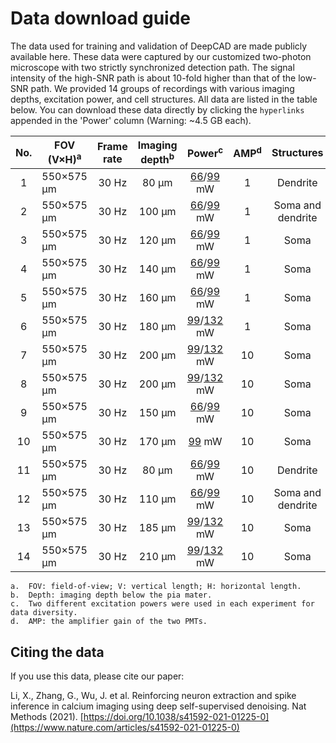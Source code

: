 # Data download guide

The data used for training and validation of DeepCAD are made publicly available here. These data were captured by our customized two-photon microscope with two strictly synchronized detection path. The signal intensity of the high-SNR path is about 10-fold higher than that of the low-SNR path. We provided 14 groups of recordings with various imaging depths, excitation power, and cell structures. All data are listed in the table below. You can download these data directly by clicking the `hyperlinks` appended in the 'Power' column (Warning: ~4.5 GB each).   

|No.   |FOV (V×H)<sup>a</sup>	|Frame rate |	Imaging depth<sup>b</sup>	|Power<sup>c</sup>|AMP<sup>d</sup>|Structures           |
|:----:|  ----                |:----:     | :----:                    | :----:          |:----:         | :----:          | 
|1	   |550×575 μm	          |30 Hz	    |80 μm	                    |[66](https://cloud.tsinghua.edu.cn/f/1fefc7e80fc8456ca83b/?dl=1)/[99](https://cloud.tsinghua.edu.cn/f/dc388e59df5e495c8a67/?dl=1) mW	        |1	            |Dendrite         |
|2	   |550×575 μm	          |30 Hz	    |100 μm	                    |[66](https://cloud.tsinghua.edu.cn/f/676a1767f31c4396958c/?dl=1)/[99](https://cloud.tsinghua.edu.cn/f/d30a69c2cbcd4ab7b0e0/?dl=1) mW	        |1	            |Soma and dendrite|
|3	   |550×575 μm	          |30 Hz	    |120 μm	                    |[66](https://cloud.tsinghua.edu.cn/f/17fbe698dd3c4469ac16/?dl=1)/[99](https://cloud.tsinghua.edu.cn/f/d24af9babd84477a833f/?dl=1) mW	        |1	            |Soma             |
|4	   |550×575 μm	          |30 Hz	    |140 μm	                    |[66](https://cloud.tsinghua.edu.cn/f/3a74e47800164b1c9663/?dl=1)/[99](https://cloud.tsinghua.edu.cn/f/cda10fdf2c31453c8e54/?dl=1) mW	        |1	            |Soma             |
|5	   |550×575 μm	          |30 Hz	    |160 μm	                    |[66](https://cloud.tsinghua.edu.cn/f/fac817c69f024452972e/?dl=1)/[99](https://cloud.tsinghua.edu.cn/f/5fdd8a92a1704e22b368/?dl=1) mW	        |1	            |Soma             |
|6	   |550×575 μm	          |30 Hz	    |180 μm	                    |[99](https://cloud.tsinghua.edu.cn/f/c87a55f305b14ad5b5aa/?dl=1)/[132](https://cloud.tsinghua.edu.cn/f/1219dcc702a6428ebaa8/?dl=1) mW	      |1	            |Soma             |
|7	   |550×575 μm	          |30 Hz	    |200 μm	                    |[99](https://cloud.tsinghua.edu.cn/f/1b7ceb8eed874e2cbc65/?dl=1)/[132](https://cloud.tsinghua.edu.cn/f/51d47d6eedf4432c924b/?dl=1) mW	      |10	            |Soma             |
|8	   |550×575 μm	          |30 Hz	    |200 μm	                    |[99](https://cloud.tsinghua.edu.cn/f/39b3e74387ff464f93e2/?dl=1)/[132](https://cloud.tsinghua.edu.cn/f/8eadad5f362848468898/?dl=1) mW	      |10	            |Soma             |
|9	   |550×575 μm	          |30 Hz	    |150 μm	                    |[66](https://cloud.tsinghua.edu.cn/f/6be0ae5bfd2c439aa96d/?dl=1)/[99](https://cloud.tsinghua.edu.cn/f/d938acf4472841cc9d7c/?dl=1) mW	        |10	            |Soma             |
|10	   |550×575 μm	          |30 Hz	    |170 μm	                    |[99](https://cloud.tsinghua.edu.cn/f/f94e5f874fcf428b81f3/?dl=1) mW	          |10	            |Soma             |
|11	   |550×575 μm	          |30 Hz	    |80 μm	                    |[66](https://cloud.tsinghua.edu.cn/f/427de2eba72348d28a8e/?dl=1)/[99](https://cloud.tsinghua.edu.cn/f/5255b5709dec498783b9/?dl=1) mW	        |10	            |Dendrite         |
|12	   |550×575 μm	          |30 Hz	    |110 μm	                    |[66](https://cloud.tsinghua.edu.cn/f/8b1a56b4e13c43999697/?dl=1)/[99](https://cloud.tsinghua.edu.cn/f/f18c6fc9f6e745a4a26a/?dl=1) mW	        |10	            |Soma and dendrite|
|13	   |550×575 μm	          |30 Hz	    |185 μm	                    |[99](https://cloud.tsinghua.edu.cn/f/9dac2e30cf604809a833/?dl=1)/[132](https://cloud.tsinghua.edu.cn/f/d5550a6041a94b6282ca/?dl=1) mW	      |10	            |Soma             |
|14	   |550×575 μm	          |30 Hz	    |210 μm	                    |[99](https://cloud.tsinghua.edu.cn/f/fda8bc14755a4f14b4ef/?dl=1)/[132](https://cloud.tsinghua.edu.cn/f/7a9e1cd0b1ab4effa02c/?dl=1) mW	      |10	            |Soma             |
```
a.	FOV: field-of-view; V: vertical length; H: horizontal length.
b.	Depth: imaging depth below the pia mater.
c.	Two different excitation powers were used in each experiment for data diversity.
d.	AMP: the amplifier gain of the two PMTs.
```

## Citing the data
If you use this data, please cite our paper:

Li, X., Zhang, G., Wu, J. et al. Reinforcing neuron extraction and spike inference in calcium imaging using deep self-supervised denoising. Nat Methods (2021). [https://doi.org/10.1038/s41592-021-01225-0](https://www.nature.com/articles/s41592-021-01225-0)

